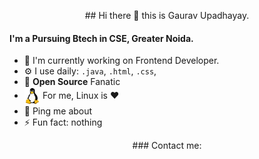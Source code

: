 <div align="center">
  <p>
   ## Hi there 👋 this is Gaurav Upadhayay.   
  </p>
</div>

#### I'm a Pursuing Btech in CSE, Greater Noida.

- 🏢 I'm currently working on Frontend Developer.
- ⚙️ I use daily: `.java`, `.html`, `.css`,
- 🌱 **Open Source** Fanatic
- [<img src="https://raw.githubusercontent.com/devcula/devcula/master/socials/linux.svg" height="30em" align="center" alt="Linux Logo" title="Linux Logo"/>](https://www.linux.org/) For me, Linux is ❤️
- 💬 Ping me about 
- ⚡️ Fun fact: nothing
<div align="center">
  <p>
   ### Contact me: 
  </p>
